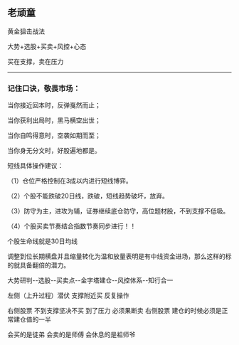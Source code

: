## 老顽童
黄金狙击战法

 大势+选股+买卖+风控+心态

买在支撑，卖在压力


---
### 记住口诀，敬畏市场：

当你接近回本时，反弹戛然而止；

当你获利出局时，黑马横空出世；

当你自鸣得意时，空袭如期而至；

当你身无分文时，好股遍地都是。






短线具体操作建议：     

（1）仓位严格控制在3成以内进行短线博弈。     

（2）个股不能跌破20日线，跌破，短线趋势破坏，放弃。

（3）防守为主，进攻为辅，证券继续底仓防守，高位题材股，不到支撑不低吸。

（4）个股买卖节奏结合指数节奏同步进行！！





个股生命线就是30日均线

调整到位长期横盘并且缩量转化为温和放量表明是有中线资金进场，那么这样的标的就具备翻倍的潜力。

大势研判--选股--买卖点--金字塔建仓--风控体系--知行合一









左侧（上升过程）潜伏 支撑附近买 反复操作

右侧股票  不到支撑坚决不买 到了压力 必须果断卖 右侧股票 建仓的时候必须是正常建仓值的一半 



会买的是徒弟 会卖的是师傅 会休息的是祖师爷
